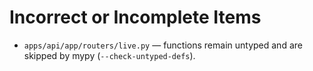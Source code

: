# Incorrect or Incomplete Items

- `apps/api/app/routers/live.py` — functions remain untyped and are skipped by mypy (`--check-untyped-defs`).

